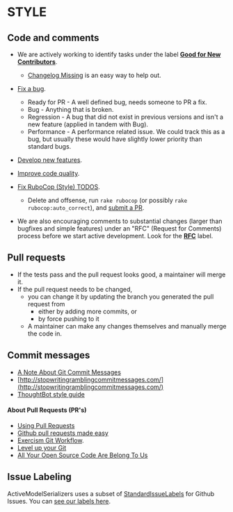 # STYLE

## Code and comments

- We are actively working to identify tasks under the label [**Good for New
  Contributors**](https://github.com/rails-api/active_model_serializers/labels/Good%20for%20New%20Contributors).
  - [Changelog
      Missing](https://github.com/rails-api/active_model_serializers/issues?q=label%3A%22Changelog+Missing%22+is%3Aclosed) is
    an easy way to help out.

- [Fix a bug](https://github.com/rails-api/active_model_serializers/labels/Ready%20for%20PR).
  - Ready for PR - A well defined bug, needs someone to PR a fix.
  - Bug - Anything that is broken.
  - Regression - A bug that did not exist in previous versions and isn't a new feature (applied in tandem with Bug).
  - Performance - A performance related issue. We could track this as a bug, but usually these would have slightly lower priority than standard bugs.

- [Develop new features](https://github.com/rails-api/active_model_serializers/labels/Feature).

- [Improve code quality](https://codeclimate.com/github/rails-api/active_model_serializers/code?sort=smell_count&sort_direction=desc).

- [Fix RuboCop (Style) TODOS](https://github.com/rails-api/active_model_serializers/blob/master/.rubocop_todo.yml).
  - Delete and offsense, run `rake rubocop` (or possibly `rake rubocop:auto_correct`),
    and [submit a PR](CONTRIBUTING.md#submitting-a-pull-request-pr).

- We are also encouraging comments to substantial changes (larger than bugfixes and simple features) under an
  "RFC" (Request for Comments) process before we start active development.
   Look for the [**RFC**](https://github.com/rails-api/active_model_serializers/labels/RFC) label.


## Pull requests

- If the tests pass and the pull request looks good, a maintainer will merge it.
- If the pull request needs to be changed,
  - you can change it by updating the branch you generated the pull request from
    - either by adding more commits, or
    - by force pushing to it
  - A maintainer can make any changes themselves and manually merge the code in.

## Commit messages

- [A Note About Git Commit Messages](http://tbaggery.com/2008/04/19/a-note-about-git-commit-messages.html)
- [http://stopwritingramblingcommitmessages.com/](http://stopwritingramblingcommitmessages.com/)
- [ThoughtBot style guide](https://github.com/thoughtbot/guides/tree/master/style#git)

#### About Pull Requests (PR's)

- [Using Pull Requests](https://help.github.com/articles/using-pull-requests)
- [Github pull requests made easy](http://www.element84.com/github-pull-requests-made-easy.html)
- [Exercism Git Workflow](http://help.exercism.io/git-workflow.html).
- [Level up your Git](http://rakeroutes.com/blog/deliberate-git/)
- [All Your Open Source Code Are Belong To Us](http://www.benjaminfleischer.com/2013/07/30/all-your-open-source-code-are-belong-to-us/)

## Issue Labeling

ActiveModelSerializers uses a subset of [StandardIssueLabels](https://github.com/wagenet/StandardIssueLabels) for Github Issues. You can [see our labels here](https://github.com/rails-api/active_model_serializers/labels).

